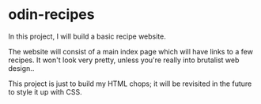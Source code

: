 # odin-recipes

In this project, I will build a basic recipe website.

The website will consist of a main index page which will have links to a 
few recipes. It won't look very pretty, unless you're really into 
brutalist web design..

This project is just to build my HTML chops; it will be revisited in the 
future to style it up with CSS.
